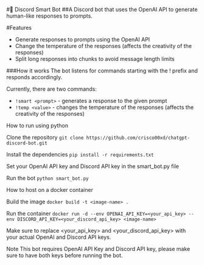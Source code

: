 #🤖 Discord Smart Bot
##A Discord bot that uses the OpenAI API to generate human-like responses to prompts.

#Features
- Generate responses to prompts using the OpenAI API
- Change the temperature of the responses (affects the creativity of the responses)
- Split long responses into chunks to avoid message length limits

###How it works
The bot listens for commands starting with the ! prefix and responds accordingly.

Currently, there are two commands:

- `!smart <prompt>` - generates a response to the given prompt
- `!temp <value>` - changes the temperature of the responses (affects the creativity of the responses)

How to run using python

Clone the repository
```git clone https://github.com/crisco00xd/chatgpt-discord-bot.git```

Install the dependencies
```pip install -r requirements.txt```

Set your OpenAI API key and Discord API key in the smart_bot.py file

Run the bot
```python smart_bot.py```

How to host on a docker container

Build the image
```docker build -t <image-name> . ```

Run the container
```docker run -d --env OPENAI_API_KEY=<your_api_key> --env DISCORD_API_KEY=<your_discord_api_key> <image-name>```

Make sure to replace <your_api_key> and <your_discord_api_key> with your actual OpenAI and Discord API keys.

Note
This bot requires OpenAI API Key and Discord API key, please make sure to have both keys before running the bot.
